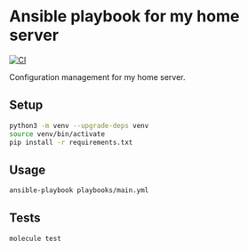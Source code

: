 # Ansible playbook for my home server

[![CI](https://github.com/JoeNyland/ansible-playbook-server/actions/workflows/ci.yml/badge.svg)](https://github.com/JoeNyland/ansible-playbook-server/actions/workflows/ci.yml)

Configuration management for my home server.

## Setup

```bash
python3 -m venv --upgrade-deps venv
source venv/bin/activate
pip install -r requirements.txt
```

## Usage

```bash
ansible-playbook playbooks/main.yml
```

## Tests

```bash
molecule test
```
